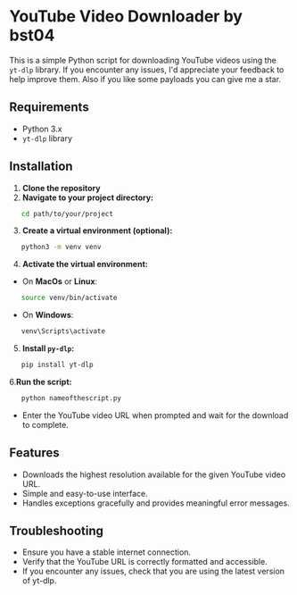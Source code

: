 # YouTube Video Downloader by bst04


This is a simple Python script for downloading YouTube videos using the `yt-dlp` library. If you encounter any issues, I'd appreciate your feedback to help improve them. Also if you like some payloads you can give me a star.


## Requirements

- Python 3.x
- `yt-dlp` library

## Installation
1. **Clone the repository**
2. **Navigate to your project directory:**
```bash
   cd path/to/your/project
```
3. **Create a virtual environment (optional):**
```bash
   python3 -m venv venv
```
4. **Activate the virtual environment:**
- On **MacOs** or **Linux**:
```bash
   source venv/bin/activate
```
- On **Windows**:
```bash
   venv\Scripts\activate
```
5. **Install ```py-dlp```:**
```bash
   pip install yt-dlp
```
6.**Run the script:**
```bash
   python nameofthescript.py
```
- Enter the YouTube video URL when prompted and wait for the download to complete.


## Features
- Downloads the highest resolution available for the given YouTube video URL.
- Simple and easy-to-use interface.
- Handles exceptions gracefully and provides meaningful error messages.

## Troubleshooting

- Ensure you have a stable internet connection.
- Verify that the YouTube URL is correctly formatted and accessible.
- If you encounter any issues, check that you are using the latest version of yt-dlp.
